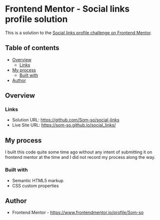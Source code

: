 # Frontend Mentor - Social links profile solution

This is a solution to the [Social links profile challenge on Frontend Mentor](https://www.frontendmentor.io/challenges/social-links-profile-UG32l9m6dQ).

## Table of contents

- [Overview](#overview)
  - [Links](#links)
- [My process](#my-process)
  - [Built with](#built-with)
- [Author](#author)



## Overview


### Links

- Solution URL: https://github.com/Som-so/social-links
- Live Site URL: https://som-so.github.io/social_links/


## My process

  I built this code quite some time ago without any intent of submitting it on frontend mentor at the time and I did not record my process along the way.
  

### Built with

- Semantic HTML5 markup
- CSS custom properties


## Author

- Frontend Mentor - https://www.frontendmentor.io/profile/Som-so




 

